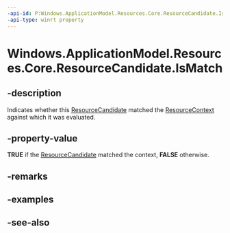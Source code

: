 ----api-id: P:Windows.ApplicationModel.Resources.Core.ResourceCandidate.IsMatch
-api-type: winrt property
---<!-- Property syntaxpublic bool IsMatch { get; }--># Windows.ApplicationModel.Resources.Core.ResourceCandidate.IsMatch## -descriptionIndicates whether this [ResourceCandidate](resourcecandidate.md) matched the [ResourceContext](resourcecontext.md) against which it was evaluated.## -property-value**TRUE** if the [ResourceCandidate](resourcecandidate.md) matched the context, **FALSE** otherwise.## -remarks## -examples## -see-also